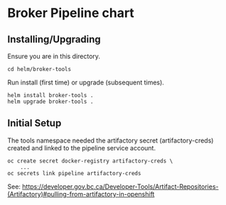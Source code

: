 # Broker Pipeline chart

## Installing/Upgrading

Ensure you are in this directory.

```
cd helm/broker-tools
```

Run install (first time) or upgrade (subsequent times).

```
helm install broker-tools .
helm upgrade broker-tools .
```

## Initial Setup

The tools namespace needed the artifactory secret (artifactory-creds) created and linked to the pipeline service account.

```
oc create secret docker-registry artifactory-creds \
    ...
oc secrets link pipeline artifactory-creds
```

See: https://developer.gov.bc.ca/Developer-Tools/Artifact-Repositories-(Artifactory)#pulling-from-artifactory-in-openshift
